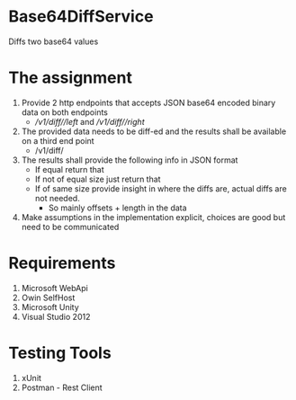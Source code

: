 # Base64DiffService
Diffs two base64 values

# The assignment
1. Provide 2 http endpoints that accepts JSON base64 encoded binary data on both endpoints
    - *<host>/v1/diff/<ID>/left* and *<host>/v1/diff/<ID>/right*
2. The provided data needs to be diff-ed and the results shall be available on a third end point
    - <host>/v1/diff/<ID>
3. The results shall provide the following info in JSON format
    - If equal return that
    - If not of equal size just return that
    - If of same size provide insight in where the diffs are, actual diffs are not needed.
        - So mainly offsets + length in the data
4. Make assumptions in the implementation explicit, choices are good but need to be communicated

# Requirements
1. Microsoft WebApi
2. Owin SelfHost
3. Microsoft Unity
4. Visual Studio 2012

# Testing Tools
1. xUnit
2. Postman - Rest Client

